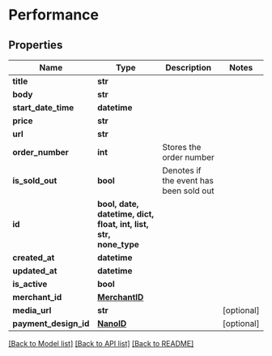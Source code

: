 # Performance


## Properties
Name | Type | Description | Notes
------------ | ------------- | ------------- | -------------
**title** | **str** |  | 
**body** | **str** |  | 
**start_date_time** | **datetime** |  | 
**price** | **str** |  | 
**url** | **str** |  | 
**order_number** | **int** | Stores the order number | 
**is_sold_out** | **bool** | Denotes if the event has been sold out | 
**id** | **bool, date, datetime, dict, float, int, list, str, none_type** |  | 
**created_at** | **datetime** |  | 
**updated_at** | **datetime** |  | 
**is_active** | **bool** |  | 
**merchant_id** | [**MerchantID**](MerchantID.md) |  | 
**media_url** | **str** |  | [optional] 
**payment_design_id** | [**NanoID**](NanoID.md) |  | [optional] 

[[Back to Model list]](../README.md#documentation-for-models) [[Back to API list]](../README.md#documentation-for-api-endpoints) [[Back to README]](../README.md)


